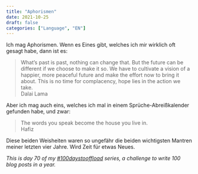 ```yaml
---
title: "Aphorismen"
date: 2021-10-25
draft: false
categories: ["Language", "EN"]
---
```

Ich mag Aphorismen. Wenn es Eines gibt, welches ich mir wirklich oft gesagt habe, dann ist es:

> What’s past is past, nothing can change that. But the future can be different if we choose to make it so. We have to cultivate a vision of a happier, more peaceful future and make the effort now to bring it about. This is no time for complacency, hope lies in the action we take.\
> Dalai Lama

Aber ich mag auch eins, welches ich mal in einem Sprüche-Abreißkalender gefunden habe, und zwar:

> The words you speak become the house you live in.\
> Hafiz

Diese beiden Weisheiten waren so ungefähr die beiden wichtigsten Mantren meiner letzten vier Jahre. Wird Zeit für etwas Neues.

_This is day 70 of my [#100daystooffload](https://100daystooffload.com/) series, a challenge to write 100 blog posts in a year._